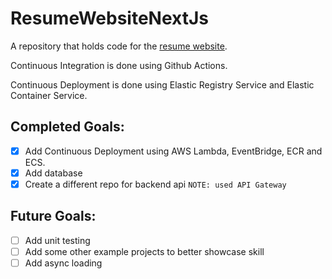 # ResumeWebsiteNextJs
A repository that holds code for the [resume website](https://www.andrew-doser.com).

Continuous Integration is done using Github Actions.

Continuous Deployment is done using Elastic Registry Service and Elastic Container Service.

## Completed Goals:

- [x] Add Continuous Deployment using AWS Lambda, EventBridge, ECR and ECS.
- [x] Add database
- [x] Create a different repo for backend api `NOTE: used API Gateway`

## Future Goals:

- [ ] Add unit testing
- [ ] Add some other example projects to better showcase skill
- [ ] Add async loading
